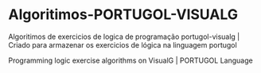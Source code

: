 # Algoritimos-PORTUGOL-VISUALG
Algoritimos de exercicios de logica de programação portugol-visualg | Criado para armazenar os exercicios de lógica na linguagem portugol

Programming logic exercise algorithms on VisualG | PORTUGOL Language
